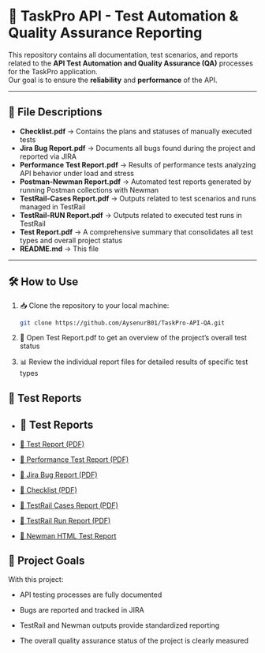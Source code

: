 # 🚀 TaskPro API - Test Automation & Quality Assurance Reporting

This repository contains all documentation, test scenarios, and reports related to the **API Test Automation and Quality Assurance (QA)** processes for the TaskPro application.  
Our goal is to ensure the **reliability** and **performance** of the API.  

---

## 📂 File Descriptions

- **Checklist.pdf** → Contains the plans and statuses of manually executed tests  
- **Jira Bug Report.pdf** → Documents all bugs found during the project and reported via JIRA  
- **Performance Test Report.pdf** → Results of performance tests analyzing API behavior under load and stress  
- **Postman-Newman Report.pdf** → Automated test reports generated by running Postman collections with Newman  
- **TestRail-Cases Report.pdf** → Outputs related to test scenarios and runs managed in TestRail  
- **TestRail-RUN Report.pdf** → Outputs related to executed test runs in TestRail  
- **Test Report.pdf** → A comprehensive summary that consolidates all test types and overall project status  
- **README.md** → This file  

---

## 🛠 How to Use

1. 📥 Clone the repository to your local machine:
   ```bash
   git clone https://github.com/AysenurB01/TaskPro-API-QA.git
2. 📑 Open Test Report.pdf to get an overview of the project’s overall test status

3. 📊 Review the individual report files for detailed results of specific test types

## 🔗 Test Reports

- ## 🔗 Test Reports

- [📄 Test Report (PDF)](./Test%20Report.pdf)  
- [📄 Performance Test Report (PDF)](./Performance-Test%20Report.pdf)  
- [📄 Jira Bug Report (PDF)](./Jira%20Bug%20Report.pdf)  
- [📄 Checklist (PDF)](./Checklist.pdf)  
- [📄 TestRail Cases Report (PDF)](./TestRail-Cases%20Report.pdf)  
- [📄 TestRail Run Report (PDF)](./TestRail-RUN%20Report.pdf)  
- [📄 Newman HTML Test Report](./newman-report.html)  

## 🎯 Project Goals

With this project:

- API testing processes are fully documented

- Bugs are reported and tracked in JIRA

- TestRail and Newman outputs provide standardized reporting

- The overall quality assurance status of the project is clearly measured

